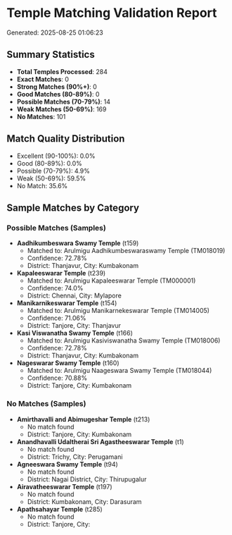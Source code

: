 # Temple Matching Validation Report

Generated: 2025-08-25 01:06:23

## Summary Statistics

- **Total Temples Processed**: 284
- **Exact Matches**: 0
- **Strong Matches (90%+)**: 0
- **Good Matches (80-89%)**: 0
- **Possible Matches (70-79%)**: 14
- **Weak Matches (50-69%)**: 169
- **No Matches**: 101

## Match Quality Distribution

- Excellent (90-100%): 0.0%
- Good (80-89%): 0.0%
- Possible (70-79%): 4.9%
- Weak (50-69%): 59.5%
- No Match: 35.6%

## Sample Matches by Category


### Possible Matches (Samples)

- **Aadhikumbeswara Swamy Temple** (t159)
  - Matched to: Arulmigu Aadhikumbeswaraswamy Temple (TM018019)
  - Confidence: 72.78%
  - District: Thanjavur, City: Kumbakonam
- **Kapaleeswarar Temple** (t239)
  - Matched to: Arulmigu Kapaleeswarar Temple (TM000001)
  - Confidence: 74.0%
  - District: Chennai, City: Mylapore
- **Manikarnikeswarar Temple** (t154)
  - Matched to: Arulmigu Manikarnekeswarar Temple (TM014005)
  - Confidence: 71.06%
  - District: Tanjore, City: Thanjavur
- **Kasi Viswanatha Swamy Temple** (t166)
  - Matched to: Arulmigu Kasiviswanatha Swamy Temple (TM018006)
  - Confidence: 72.78%
  - District: Thanjavur, City: Kumbakonam
- **Nageswarar Swamy Temple** (t160)
  - Matched to: Arulmigu Naageswara Swamy Temple (TM018044)
  - Confidence: 70.88%
  - District: Tanjore, City: Kumbakonam

### No Matches (Samples)

- **Amirthavalli and Abimugeshar Temple** (t213)
  - No match found
  - District: Tanjore, City: Kumbakonam
- **Anandhavalli Udaltherai Sri Agastheeswarar Temple** (t1)
  - No match found
  - District: Trichy, City: Perugamani
- **Agneeswara Swamy Temple** (t94)
  - No match found
  - District: Nagai District, City: Thirupugalur
- **Airavatheeswarar Temple** (t197)
  - No match found
  - District: Kumbakonam, City: Darasuram
- **Apathsahayar Temple** (t285)
  - No match found
  - District: Tanjore, City: 